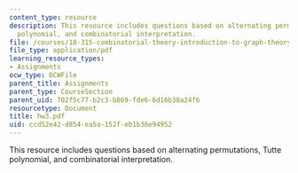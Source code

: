```yaml
---
content_type: resource
description: This resource includes questions based on alternating permutations, Tutte
  polynomial, and combinatorial interpretation.
file: /courses/18-315-combinatorial-theory-introduction-to-graph-theory-extremal-and-enumerative-combinatorics-spring-2005/ccd52e42d854ea5a152feb1b36e94952_hw3.pdf
file_type: application/pdf
learning_resource_types:
- Assignments
ocw_type: OCWFile
parent_title: Assignments
parent_type: CourseSection
parent_uid: 702f5c77-b2c3-b869-fde6-6d16b38a24f6
resourcetype: Document
title: hw3.pdf
uid: ccd52e42-d854-ea5a-152f-eb1b36e94952
---
```

This resource includes questions based on alternating permutations, Tutte polynomial, and combinatorial interpretation.

